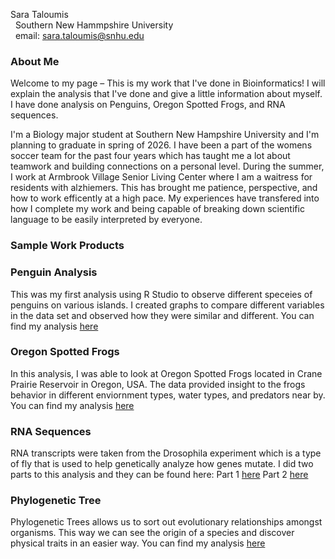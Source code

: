 Sara Taloumis<br/>
&nbsp; Southern New Hammpshire University <br/>
&nbsp; email: sara.taloumis@snhu.edu<br/>



### About Me

Welcome to my page – This is my work that I've done in Bioinformatics! I will explain the analysis that I've done and give a little information about myself. I have done analysis on Penguins, Oregon Spotted Frogs, and RNA sequences. 

I'm a Biology major student at Southern New Hampshire University and I'm planning to graduate in spring of 2026. I have been a part of the womens soccer team for the past four years which has taught me a lot about teamwork and building connections on a personal level. During the summer, I work at Armbrook Village Senior Living Center where I am a waitress for residents with alzhiemers. This has brought me patience, perspective, and how to work efficently at a high pace. My experiences have transfered into how I complete my work and being capable of breaking down scientific language to be easily interpreted by everyone. 

### Sample Work Products

### Penguin Analysis 
This was my first analysis using R Studio to observe different speceies of penguins on various islands. I created graphs to compare different variables in the data set and observed how they were similar and different. You can find my analysis [here](https://Staloumis.github.io/BioStatisticsAnalysis/Palmers%20Penguins%20.html)

### Oregon Spotted Frogs
In this analysis, I was able to look at Oregon Spotted Frogs located in Crane Prairie Reservoir in Oregon, USA. The data provided insight to the frogs behavior in different enviornment types, water types, and predators near by. You can find my analysis [here](https://Staloumis.github.io/BioStatisticsAnalysis/BioStats%20Project.html)

### RNA Sequences
RNA transcripts were taken from the Drosophila experiment which is a type of fly that is used to help genetically analyze how genes mutate. I did two parts to this analysis and they can be found here:
Part 1 [here](https://Staloumis.github.io/BioStatisticsAnalysis/RNA-seq%20Part%201.html)
Part 2 [here](https://Staloumis.github.io/BioStatisticsAnalysis/RNA%20seq%20part%202.html)

### Phylogenetic Tree
Phylogenetic Trees allows us to sort out evolutionary relationships amongst organisms. This way we can see the origin of a species and discover physical traits in an easier way. You can find my analysis [here](https://Staloumis.github.io/BioStatisticsAnalysis/Homework%209%20Phylo%20Tree.html)
